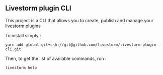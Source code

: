 Livestorm plugin CLI
---

This project is a CLI that allows you to create, publish and manage your livestorm plugins

To install simply : 
```
yarn add global git+ssh://git@github.com/livestorm/livestorm-plugin-cli.git
```


Then, to get the list of available commands, run :
```
livestorm help
```

